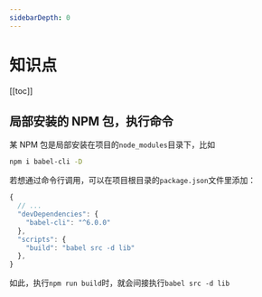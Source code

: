 ```yaml
---
sidebarDepth: 0
---
```


# 知识点

[[toc]]

## 局部安装的 NPM 包，执行命令

某 NPM 包是局部安装在项目的`node_modules`目录下，比如

```sh
npm i babel-cli -D
```

若想通过命令行调用，可以在项目根目录的`package.json`文件里添加：

```js
{
  // ...
  "devDependencies": {
    "babel-cli": "^6.0.0"
  },
  "scripts": {
    "build": "babel src -d lib"
  },
}
```

如此，执行`npm run build`时，就会间接执行`babel src -d lib`
